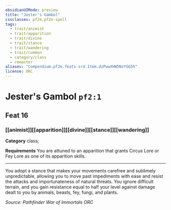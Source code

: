 ```yaml
---
obsidianUIMode: preview
title: "Jester's Gambol"
cssclasses: pf2e,pf2e-spell
tags:
  - trait/animist
  - trait/apparition
  - trait/divine
  - trait/stance
  - trait/wandering
  - trait/common
  - category/class
  - remaster
aliases: "Compendium.pf2e.feats-srd.Item.dzPwwXHW5NzYGG5h"
license: ORC
---
```

# Jester's Gambol `pf2:1`
## Feat 16
### [[animist]][[apparition]][[divine]][[stance]][[wandering]]

**Category** class; 




**Requirements** You are attuned to an apparition that grants Circus Lore or Fey Lore as one of its apparition skills.

* * *

You adopt a stance that makes your movements carefree and sublimely unpredictable, allowing you to move past impediments with ease and resist the attacks and importunateness of natural threats. You ignore difficult terrain, and you gain resistance equal to half your level against damage dealt to you by animals, beasts, fey, fungi, and plants.

*Source: Pathfinder War of Immortals*
*ORC*